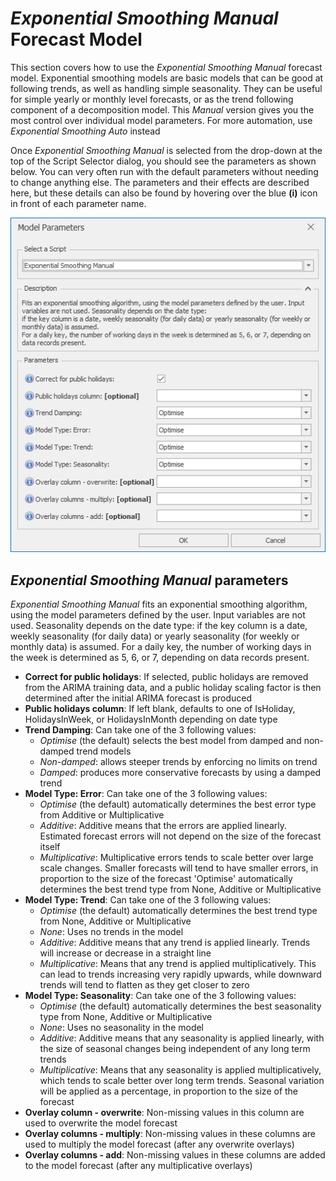 
# *Exponential Smoothing Manual* Forecast Model

This section covers how to use the *Exponential Smoothing Manual* forecast model. Exponential smoothing models are basic models that can be good at following trends, as well as handling simple seasonality. They can be useful for simple yearly or monthly level forecasts, or as the trend following component of a decomposition model. This *Manual* version gives you the most control over individual model parameters. For more automation, use *Exponential Smoothing Auto* instead

Once *Exponential Smoothing Manual* is selected from the drop-down at the top of the Script Selector dialog, you should see the parameters as shown below. You can very often run with the default parameters without needing to change anything else. The parameters and their effects are described here, but these details can also be found by hovering over the blue **(i)** icon in front of each parameter name.

![Exponential Smoothing Manual](imgs/Model_ExponentialSmoothingManual.png) 

## *Exponential Smoothing Manual* parameters

*Exponential Smoothing Manual* fits an exponential smoothing algorithm, using the model parameters defined by the user. Input variables are not used. Seasonality depends on the date type: if the key column is a date, weekly seasonality (for daily data) or yearly seasonality (for weekly or monthly data) is assumed. For a daily key, the number of working days in the week is determined as 5, 6, or 7, depending on data records present.
- **Correct for public holidays**: If selected, public holidays are removed from the ARIMA training data, 
and a public holiday scaling factor is then determined 
after the initial ARIMA forecast is produced
- **Public holidays column**: If left blank, defaults to one of IsHoliday, HolidaysInWeek, or HolidaysInMonth depending on date type
- **Trend Damping**: Can take one of the 3 following values:
    - *Optimise* (the default) selects the best model from damped and non-damped trend models
    - *Non-damped*: allows steeper trends by enforcing no limits on trend 
    - *Damped*: produces more conservative forecasts by using a damped trend
- **Model Type: Error**: Can take one of the 3 following values:
    - *Optimise* (the default) automatically determines the best error type from Additive or Multiplicative
    - *Additive*: Additive means that the errors are applied linearly. Estimated forecast errors will not depend on the size of the forecast itself
    - *Multiplicative*: Multiplicative errors tends to scale better over large scale changes. Smaller forecasts will tend to have smaller errors, in proportion to the size of the forecast
    'Optimise' automatically determines the best trend type from None, Additive or Multiplicative
- **Model Type: Trend**: Can take one of the 3 following values:
    - *Optimise* (the default) automatically determines the best trend type from None, Additive or Multiplicative
    - *None*: Uses no trends in the model
    - *Additive*: Additive means that any trend is applied linearly. Trends will increase or decrease in a straight line
    - *Multiplicative*: Means that any trend is applied multiplicatively. This can lead to trends increasing very rapidly upwards, while downward trends will tend to flatten as they get closer to zero
- **Model Type: Seasonality**: Can take one of the 3 following values:
    - *Optimise* (the default) automatically determines the best seasonality type from None, Additive or Multiplicative
    - *None*: Uses no seasonality in the model
    - *Additive*: Additive means that any seasonality is applied linearly, with the size of seasonal changes being independent of any long term trends
    - *Multiplicative*: Means that any seasonality is applied multiplicatively, which tends to scale better over long term trends. Seasonal variation will be applied as a percentage, in proportion to the size of the forecast
- **Overlay column - overwrite**: Non-missing values in this column are used to overwrite the model forecast
- **Overlay columns - multiply**: Non-missing values in these columns are used to multiply the model forecast (after any overwrite overlays)
- **Overlay columns - add**: Non-missing values in these columns are added to the model forecast (after any multiplicative overlays)

